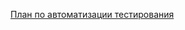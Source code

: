 [План по автоматизации тестирования](https://github.com/Perepadin/MyDiplomQA/blob/master/documentation/TestPlan.md)